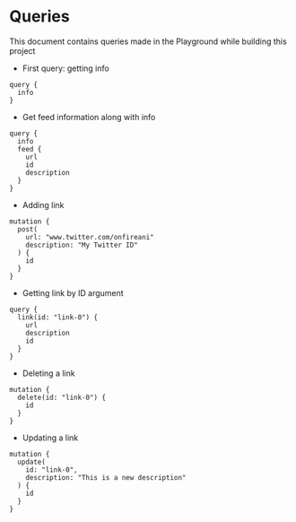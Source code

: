 # Queries

This document contains queries made in the Playground while building this project

- First query: getting info

```
query {
  info
}
```

- Get feed information along with info

```
query {
  info
  feed {
    url
    id
    description
  }
}
```

- Adding link

```
mutation {
  post(
    url: "www.twitter.com/onfireani"
    description: "My Twitter ID"
  ) {
    id
  }
}
```

- Getting link by ID argument

```
query {
  link(id: "link-0") {
    url
    description
    id
  }
}
```

- Deleting a link

```
mutation {
  delete(id: "link-0") {
    id
  }
}
```

- Updating a link

```
mutation {
  update(
    id: "link-0",
    description: "This is a new description"
  ) {
	id
  }
}
```
